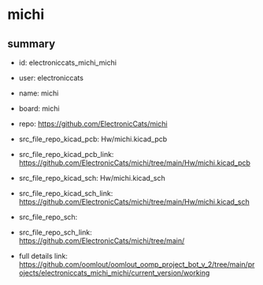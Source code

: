 # michi
 
## summary 
* id: electroniccats_michi_michi
* user: electroniccats
* name: michi
* board: michi
* repo: https://github.com/ElectronicCats/michi
* src_file_repo_kicad_pcb: Hw/michi.kicad_pcb
* src_file_repo_kicad_pcb_link: https://github.com/ElectronicCats/michi/tree/main/Hw/michi.kicad_pcb
* src_file_repo_kicad_sch: Hw/michi.kicad_sch
* src_file_repo_kicad_sch_link: https://github.com/ElectronicCats/michi/tree/main/Hw/michi.kicad_sch

* src_file_repo_sch: 
* src_file_repo_sch_link: https://github.com/ElectronicCats/michi/tree/main/
* full details link: https://github.com/oomlout/oomlout_oomp_project_bot_v_2/tree/main/projects/electroniccats_michi_michi/current_version/working  







